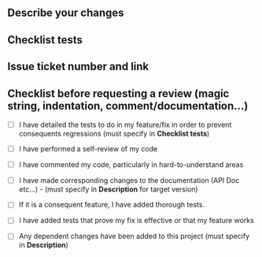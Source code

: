 ## Describe your changes

## Checklist tests

## Issue ticket number and link

## Checklist before requesting a review (magic string, indentation, comment/documentation...)

- [ ] I have detailed the tests to do in my feature/fix in order to prevent consequents regressions (must specify in **Checklist tests**)
- [ ] I have performed a self-review of my code
- [ ] I have commented my code, particularly in hard-to-understand areas
- [ ] I have made corresponding changes to the documentation (API Doc etc...) - (must specify in **Description** for target version)
- [ ] If it is a consequent feature, I have added thorough tests.
- [ ] I have added tests that prove my fix is effective or that my feature works
- [ ] Any dependent changes have been added to this project (must specify in **Description**)

